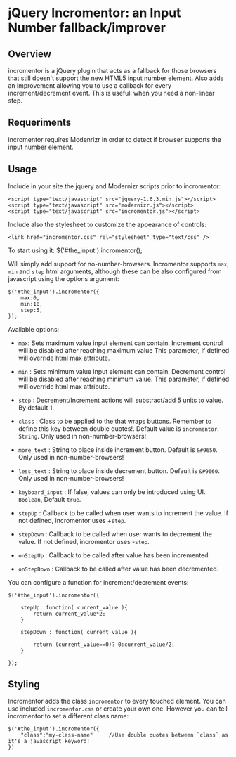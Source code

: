 jQuery Incromentor: an Input Number fallback/improver
=====================================================

Overview
--------
incromentor is a jQuery plugin that acts as a fallback for those browsers that still doesn't support the new HTML5 input number element.
Also adds an improvement allowing you to use a callback for every increment/decrement event. This is usefull when you need a non-linear step.


Requeriments
------------
incromentor requires Modenrizr in order to detect if browser supports the input number element.


Usage
-----
Include in your site the jquery and Modernizr scripts prior to incromentor:

	<script type="text/javascript" src="jquery-1.6.3.min.js"></script>
	<script type="text/javascript" src="modernizr.js"></script>
	<script type="text/javascript" src="incromentor.js"></script>

Include also the stylesheet to customize the appearance of controls:

	<link href="incromentor.css" rel="stylesheet" type="text/css" />

To start using it:
	$('#the_input').incromentor();

Will simply add support for no-number-browsers.
Incromentor supports `max`, `min` and `step` html arguments, although these can be also configured from javascript using the options argument:

	$('#the_input').incromentor({
		max:0,
		min:10,
		step:5,
	});

Available options:

 * `max`:		Sets maximum value input element can contain. Increment control will be disabled after reaching maximum value 
					This parameter, if defined will override html max attribute.

 * `min`				:	Sets minimum value input element can contain. Decrement control will be disabled after reaching minimum value.
							This parameter, if defined will override html max attribute.

 * `step`			:	Decrement/Increment actions will substract/add 5 units to value. By default 1.
 * `class`			:	Class to be applied to the <span> that wraps buttons. Remember to define this key between double quotes!. 
							Default value is `incromentor`. `String`. Only used in non-number-browsers!
 * `more_text`		:	String to place inside increment button. Default is `&#9650`. Only used in non-number-browsers!
 * `less_text`		:	String to place inside decrement button. Default is `&#9660`. Only used in non-number-browsers!
 * `keyboard_input`	:	If false, values can only be introduced using UI. `Boolean`, Default `true`.
 * `stepUp`			:	Callback to be called when user wants to increment the value. If not defined, incromentor uses +`step`.
 * `stepDown`		:	Callback to be called when user wants to decrement the value. If not defined, incromentor uses -`step`.
 * `onStepUp`		:	Callback to be called after value has been incremented.
 * `onStepDown`		:	Callback to be called after value has been decremented.


You can configure a function for increment/decrement events:

	$('#the_input').incromentor({
		
		stepUp: function( current_value ){
			return current_value*2;
		}

		stepDown : function( current_value ){
			
			return (current_value==0)? 0:current_value/2;
		}

	});


Styling
-------
Incromentor adds the class `incromentor` to every touched element. You can use included `incromentor.css` or create your own one.
However you can tell incromentor to set a different class name:

	$('#the_input').incromentor({
		"class":"my-class-name"		//Use double quotes between `class` as it's a javascript keyword!
	})